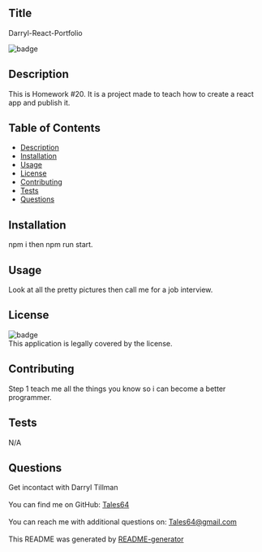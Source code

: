 
## Title
   Darryl-React-Portfolio
  
![badge](https://img.shields.io/badge/license--brightgreen)<br />

## Description
   This is Homework #20. It is a project made to teach how to create a react app and publish it.
## Table of Contents
- [Description](#description)
- [Installation](#installation)
- [Usage](#usage)
- [License](#license)
- [Contributing](#contributing)
- [Tests](#tests)
- [Questions](#questions)
## Installation
   npm i then npm run start.
## Usage
   Look at all the pretty pictures then call me for a job interview.
## License
![badge](https://img.shields.io/badge/license--brightgreen)
<br />
This application is legally covered by the  license. 
## Contributing
   Step 1 teach me all the things you know so i can become a better programmer.
## Tests
   N/A
## Questions
   Get incontact with Darryl Tillman<br />
<br />
   You can find me on GitHub: [Tales64](https://github.com/Tales64)<br />
<br />
   You can reach me with additional questions on: Tales64@gmail.com<br /><br />
   This README was generated by [README-generator](https://github.com/Tales64/readme-generator)
